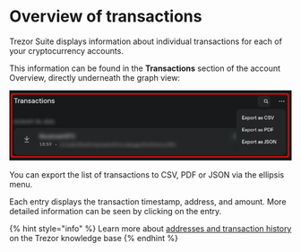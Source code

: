 # Overview of transactions

Trezor Suite displays information about individual transactions for each of your cryptocurrency accounts.&#x20;

This information can be found in the **Transactions** section of the account Overview, directly underneath the graph view:

![](../../.gitbook/assets/Overview_Tx_crop.png)

You can export the list of transactions to CSV, PDF or JSON via the ellipsis menu.

Each entry displays the transaction timestamp, address, and amount. More detailed information can be seen by clicking on the entry.

{% hint style="info" %}
Learn more about [addresses and transaction history](https://trezor.io/learn/a/addresses-transaction-history) on the Trezor knowledge base
{% endhint %}
